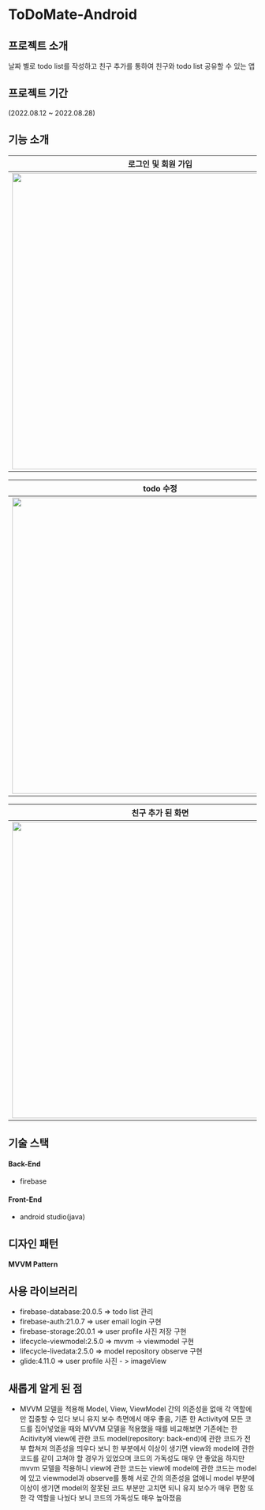 # ToDoMate-Android

## 프로젝트 소개
날짜 별로 todo list를 작성하고 친구 추가를 통하여 친구와 todo list 공유할 수 있는 앱 

## 프로젝트 기간
(2022.08.12 ~ 2022.08.28)

## 기능 소개
| 로그인 및 회원 가입| profile 등록 | todo 등록 |
|:-:|:-:|:-:|
|<img src="https://user-images.githubusercontent.com/68272971/187029439-6a91ec76-872c-4ef3-bfde-03d8773fa4a8.png" height=600px>|<img src="https://user-images.githubusercontent.com/68272971/187029576-25032d5b-0c02-48f8-8e6e-1afcb863ec4e.png" height=600px>|<img src="https://user-images.githubusercontent.com/68272971/187029666-318f8a3b-5c49-46d7-8672-85c68b36804c.png" height=600px>|

| todo 수정 | main 화면 | 친구 추가 |
|:-:|:-:|:-:|
|<img src="https://user-images.githubusercontent.com/68272971/187029723-b2b98053-c092-4e35-a3d1-45141e501fc0.png" height=600px>|<img src="https://user-images.githubusercontent.com/68272971/187029774-0f558234-c8d4-4304-81d2-91e5f9967045.png" height=600px>|<img src="https://user-images.githubusercontent.com/68272971/187029820-e8209bf8-830e-4877-a427-8524d8295f38.png" height=600px>|

| 친구 추가 된 화면 | 친구 todo list | 날짜 변경 |
|:-:|:-:|:-:|
|<img src="https://user-images.githubusercontent.com/68272971/187029868-ed52c845-ed5b-4788-9cac-6ee037104832.png" height=600px>|<img src="https://user-images.githubusercontent.com/68272971/187029893-6b8573fb-d565-4aa4-9263-4ee17911ef4e.png" height=600px>|<img src="https://user-images.githubusercontent.com/68272971/187029926-cbcf1fb9-8267-4b0c-a95c-098b5df4c091.png" height=600px>|

## 기술 스택

#### Back-End
- firebase

#### Front-End
- android studio(java)

## 디자인 패턴

#### MVVM Pattern

## 사용 라이브러리
- firebase-database:20.0.5 => todo list 관리
- firebase-auth:21.0.7 => user email login 구현
- firebase-storage:20.0.1 => user profile 사진 저장 구현
- lifecycle-viewmodel:2.5.0 => mvvm -> viewmodel 구현
- lifecycle-livedata:2.5.0 => model repository observe 구현
- glide:4.11.0 => user profile 사진 - > imageView

## 새롭게 알게 된 점
- MVVM 모델을 적용해 Model, View, ViewModel 간의 의존성을 없애 각 역할에만 집중할 수 있다 보니 유지 보수 측면에서 매우 좋음, 기존 한 Activity에 모든 코드를 집어넣었을 때와 MVVM 모델을 적용했을 때를 비교해보면 기존에는 한 Acitivity에 view에 관한 코드 model(repository: back-end)에 관한 코드가 전부 합쳐져 의존성을 띄우다 보니 한 부분에서 이상이 생기면 view와 model에 관한 코드를 같이 고쳐야 할 경우가 있었으며 코드의 가독성도 매우 안 좋았음 하지만 mvvm 모델을 적용하니 view에 관한 코드는 view에 model에 관한 코드는 model에 있고 viewmodel과 observe를 통해 서로 간의 의존성을 없애니 model 부분에 이상이 생기면 model의 잘못된 코드 부분만 고치면 되니 유지 보수가 매우 편함 또한 각 역할을 나눴다 보니 코드의 가독성도 매우 높아졌음 
